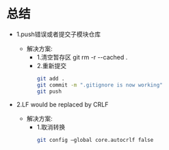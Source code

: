 # 总结

* 1.push错误或者提交子模块仓库
    * 解决方案:
        * 1.清空暂存区
        git rm -r --cached .
        * 2.重新提交
            ```bash
            git add .
            git commit -m ".gitignore is now working"
            git push
             ```

* 2.LF would be replaced by CRLF
    * 解决方案:
        * 1.取消转换
            ```bash
            git config –global core.autocrlf false
            ```

